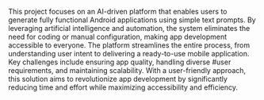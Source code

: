 This project focuses on an AI-driven platform that enables users to generate fully functional Android applications using simple text prompts. By leveraging artificial intelligence and automation, the system eliminates the need for coding or manual configuration, making app development accessible to everyone. The platform streamlines the entire process, from understanding user intent to delivering a ready-to-use mobile application. Key challenges include ensuring app quality, handling diverse #user requirements, and maintaining scalability. With a user-friendly approach, this solution aims to revolutionize app development by significantly reducing time and effort while maximizing accessibility and efficiency.

